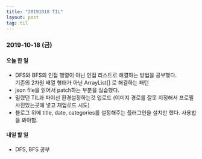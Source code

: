 ```yaml
---
title: "20191018 TIL"
layout: post
tag: til
---
```

### 2019-10-18 (금)
#### 오늘 한 일
- DFS와 BFS의 인접 행렬이 아닌 인접 리스트로 해결하는 방법을 공부했다.  
기존의 2차원 배열 형태가 아닌 ArrayList<Interger>[] 로 해결하는 패턴
- json file을 읽어서 patch하는 부분을 실습했다.
- 밀렸던 TIL과 파이선 환경설정하는것 업로드 (이미지 경로를 잘못 지정해서 프로필 사진있는곳에 넣고 재업로드 시도) 
- 블로그 위에 title, date, categories를 설정해주는 플러그인을 설치만 했다. 사용법을 봐야함.


#### 내일 할 일
- DFS, BFS 공부
